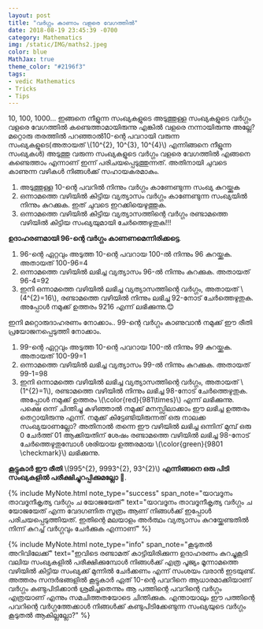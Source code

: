 ```yaml
---
layout: post
title: "വർഗ്ഗം കാണാം വളരെ വേഗത്തിൽ"
date: 2018-08-19 23:45:39 -0700
category: Mathematics
img: /static/IMG/maths2.jpeg
color: blue
MathJax: true
theme_color: "#2196f3"
tags: 
- vedic Mathematics
- Tricks
- Tips
---
```


10, 100, 1000... ഇങ്ങനെ നീളുന്ന സംഖ്യകളുടെ അടുത്തുള്ള സംഖ്യകളുടെ വർഗ്ഗം വളരെ വേഗത്തിൽ കണ്ടെത്താമായിരുന്നു എങ്കിൽ വളരെ നന്നായിരുന്നു അല്ലേ? മറ്റൊരു തരത്തിൽ പറഞ്ഞാൽ10-ന്റെ പവറായി വരുന്ന സംഖ്യകളുടെ(അതായത് \\(10^{2}, 10^{3}, 10^{4}\\) എന്നിങ്ങനെ നീളുന്ന സംഖ്യകൾ) അടുത്തു വരുന്ന സംഖ്യകളുടെ വർഗ്ഗം വളരെ വേഗത്തിൽ എങ്ങനെ കണ്ടെത്താം എന്നാണ് ഇന്ന് പരിചയപ്പെടുത്തുന്നത്. അതിനായി ചുവടെ കാണുന്ന വഴികൾ നിങ്ങൾക്ക് സഹായകരമാകും.

1. അടുത്തുള്ള 10-ന്റെ പവറിൽ നിന്നും വർഗ്ഗം കാണേണ്ടുന്ന സംഖ്യ കുറയ്ക്കുക
2. ഒന്നാമത്തെ വഴിയിൽ കിട്ടിയ വ്യത്യാസം വർഗ്ഗം കാണേണ്ടുന്ന സംഖ്യയിൽ നിന്നും കുറക്കുക. ഇത്‌ ചുവടെ ഇറക്കിയെഴുത്തുക.
3. ഒന്നാമത്തെ വഴിയിൽ കിട്ടിയ വ്യത്യാസത്തിന്റെ വർഗ്ഗം രണ്ടാമത്തെ വഴിയിൽ കിട്ടിയ സംഖ്യയുമായി ചേർത്തെഴുതുക!!!

**ഉദാഹരണമായി 96-ന്റെ വർഗ്ഗം കാണണമെന്നിരിക്കട്ടെ**. 

1. 96-ന്റെ ഏറ്റവും അടുത്ത 10-ന്റെ പവറായ 100-ൽ നിന്നും 96 കുറയ്ക്കുക. അതായത് 100-96=4
2. ഒന്നാമത്തെ വഴിയിൽ ലഭിച്ച വ്യത്യാസം 96-ൽ നിന്നും കുറക്കുക. അതായത് 96-4=92
3. ഇനി ഒന്നാമത്തെ വഴിയിൽ ലഭിച്ച വ്യത്യാസത്തിന്റെ വർഗ്ഗം, അതായത് \\(4^{2}=16\\), രണ്ടാമത്തെ വഴിയിൽ നിന്നും ലഭിച്ച 92-നോട് ചേർത്തെഴുതുക. അപ്പോൾ നമുക്ക് ഉത്തരം 9216 എന്ന് ലഭിക്കുന്നു.😊

ഇനി മറ്റൊരുദാഹരണം നോക്കാം.. 99-ന്റെ വർഗ്ഗം കാണുവാൻ നമുക്ക് ഈ രീതി പ്രയോജനപ്പെടുത്തി നോക്കാം.

1. 99-ന്റെ ഏറ്റവും അടുത്ത 10-ന്റെ പവറായ 100-ൽ നിന്നും 99 കുറയ്ക്കുക. അതായത് 100-99=1
2. ഒന്നാമത്തെ വഴിയിൽ ലഭിച്ച വ്യത്യാസം 99-ൽ നിന്നും കുറക്കുക. അതായത് 99-1=98
3. ഇനി ഒന്നാമത്തെ വഴിയിൽ ലഭിച്ച വ്യത്യാസത്തിന്റെ വർഗ്ഗം, അതായത് \\(1^{2}=1\\), രണ്ടാമത്തെ വഴിയിൽ നിന്നും ലഭിച്ച 98-നോട് ചേർത്തെഴുതുക. അപ്പോൾ നമുക്ക് ഉത്തരം \\(\color{red}{981\times}\\) എന്ന് ലഭിക്കുന്നു. പക്ഷെ ഒന്ന് ചിന്തിച്ചു കഴിഞ്ഞാൽ നമുക്ക് മനസ്സിലാക്കാം ഈ ലഭിച്ച ഉത്തരം തെറ്റായിരുന്നു എന്ന്. നമുക്ക് കിട്ടേണ്ടിയിരുന്നത് ഒരു നാലക്ക സംഖ്യയാണല്ലോ? അതിനാൽ തന്നെ ഈ വഴിയിൽ ലഭിച്ച ഒന്നിന് മുമ്പ് ഒരു 0 ചേർത്ത് 01 ആക്കിയതിന് ശേഷം രണ്ടാമത്തെ വഴിയിൽ ലഭിച്ച 98-നോട് ചേർത്തെഴുതുമ്പോൾ ശരിയായ ഉത്തരമായ \\(\color{green}{9801 \checkmark}\\) ലഭിക്കുന്നു.

**കൂട്ടുകാർ ഈ രീതി** \\(995^{2}, 9993^{2}, 93^{2}\\) **എന്നിങ്ങനെ ഒരു പിടി സംഖ്യകളിൽ പരീക്ഷിച്ചുറപ്പിക്കുമല്ലോ** 🤔.

{% include MyNote.html note_type="success" span_note="യാവദൂനം താവദൂനീകൃത്യ വർഗ്ഗം ച യോജയേത്" text="യാവദൂനം താവദൂനീകൃത്യ വർഗ്ഗം ച യോജയേത് എന്ന വേദഗണിത സൂത്രം ആണ് നിങ്ങൾക്ക് ഇപ്പോൾ പരിചയപ്പെടുത്തിയത്. ഇതിന്റെ മലയാളം അർത്ഥം വ്യത്യാസം കുറയ്ക്കേണ്ടതിൽ നിന്ന് കുറച്ച് വർഗ്ഗവും ചേർക്കുക എന്നാണ്" %}

{% include MyNote.html note_type="info" span_note="കൂടുതൽ അറിവിലേക്ക്" text="ഇവിടെ രണ്ടാമത് കാട്ടിയിരിക്കുന്ന ഉദാഹരണം കുറച്ചുകൂടി വലിയ സംഖ്യകളിൽ പരീക്ഷിക്കുമ്പോൾ നിങ്ങൾക്ക് എത്ര പൂജ്യം മൂന്നാമത്തെ വഴിയിൽ കിട്ടിയ സംഖ്യക്ക് മുന്നിൽ ചേർക്കണം എന്ന് സംശയം വരാൻ ഇടയുണ്ട്. അത്തരം സന്ദർഭങ്ങളിൽ കൂട്ടുകാർ ഏത് 10-ന്റെ പവറിനെ ആധാരമാക്കിയാണ് വർഗ്ഗം കണ്ടുപിടിക്കാൻ ശ്രമിച്ചതെന്നും ആ പത്തിന്റെ പവറിന്റെ വർഗ്ഗം എത്രയാണ് എന്നും സമചിത്തതയോടെ ചിന്തിക്കുക. എന്തായാലും ഈ പത്തിന്റെ പവറിന്റെ വർഗ്ഗത്തേക്കാൾ നിങ്ങൾക്ക് കണ്ടുപിടിക്കേണ്ടുന്ന സംഖ്യയുടെ വർഗ്ഗം കൂടുതൽ ആകില്ലല്ലോ?" %}
